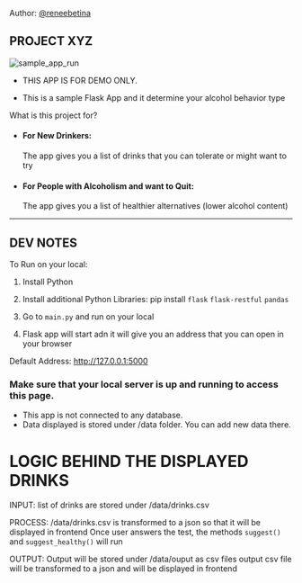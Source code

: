 Author: [@reneebetina](https://github.com/reneebetina)

<h2>PROJECT XYZ</h2>

![sample_app_run](https://user-images.githubusercontent.com/24974238/208610255-34210768-495b-4a4a-b363-69b454cc4386.png)
 
 - THIS APP IS FOR DEMO ONLY.
 
 - This is a sample Flask App and it determine your alcohol behavior type


What is this project for?

- <h4> For New Drinkers:</h4> The app gives you a list of drinks that you can tolerate or might want to try


- <h4> For People with Alcoholism and want to Quit:</h4> The app gives you a list of healthier alternatives (lower alcohol content)

---
DEV NOTES
---
To Run on your local:
1. Install Python
2. Install additional Python Libraries: 
pip install
`flask`
`flask-restful`
`pandas`

3. Go to `main.py` and run on your local
4. Flask app will start adn it will give you an address that you can open in your browser

Default Address: http://127.0.0.1:5000

<h3> Make sure that your local server is up and running to access this page. </h3>

* This app is not connected to any database.
* Data displayed is stored under /data folder. You can add new data there. 


<h1>LOGIC BEHIND THE DISPLAYED DRINKS</h1>

INPUT: list of drinks are stored under /data/drinks.csv


PROCESS: 
/data/drinks.csv is transformed to a json so that it will be displayed in frontend
Once user answers the test, the methods `suggest()` and `suggest_healthy()` will run


OUTPUT: 
Output will be stored under /data/ouput as csv files
output csv file will be transformed to a json and will be displayed in frontend
